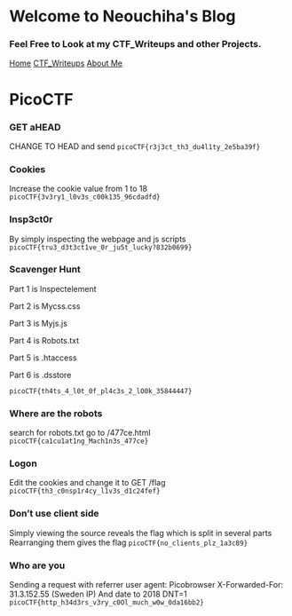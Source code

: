 # Welcome to Neouchiha's Blog

### Feel Free to Look at my CTF_Writeups and other Projects.

[Home](https://npranav7619.github.io/)
[CTF_Writeups](https://npranav7619.github.io/CTF_Writeups)
[About Me](https://npranav7619.github.io/Aboutme)

# PicoCTF
### GET aHEAD
CHANGE TO HEAD and send
```picoCTF{r3j3ct_th3_du4l1ty_2e5ba39f}``` 


### Cookies 
Increase the cookie value from 1 to 18
```picoCTF{3v3ry1_l0v3s_c00k135_96cdadfd}```


### Insp3ct0r
By simply inspecting the webpage and js scripts
```picoCTF{tru3_d3t3ct1ve_0r_ju5t_lucky?832b0699}```


### Scavenger Hunt
Part 1 is Inspectelement


Part 2 is Mycss.css


Part 3 is Myjs.js 


Part 4 is Robots.txt


Part 5 is .htaccess


Part 6 is .dsstore

```picoCTF{th4ts_4_l0t_0f_pl4c3s_2_lO0k_35844447}```


### Where are the robots
search for robots.txt
go to /477ce.html
```picoCTF{ca1cu1at1ng_Mach1n3s_477ce}```


### Logon
Edit the cookies and change it to GET /flag
```picoCTF{th3_c0nsp1r4cy_l1v3s_d1c24fef}```


### Don’t use client side
Simply viewing the source reveals the flag which is split in several parts
Rearranging them gives the flag
```picoCTF{no_clients_plz_1a3c89}```


### Who are you
Sending a request with 
referrer
user agent: Picobrowser
X-Forwarded-For: 31.3.152.55 (Sweden IP)
And date to 2018
DNT=1
```picoCTF{http_h34d3rs_v3ry_c0Ol_much_w0w_0da16bb2}```